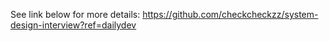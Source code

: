 See link below for more details:
https://github.com/checkcheckzz/system-design-interview?ref=dailydev